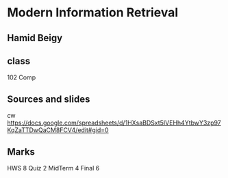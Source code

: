 # Modern Information Retrieval
## Hamid Beigy

## class
102 Comp

## Sources and slides
cw
https://docs.google.com/spreadsheets/d/1HXsaBDSxt5IVEHh4YtbwY3zp97KqZaTTDwQaCM8FCV4/edit#gid=0

## Marks
HWS 8
Quiz 2
MidTerm 4
Final 6